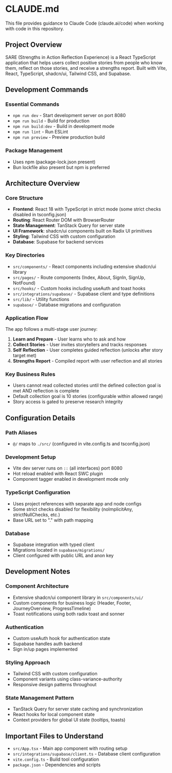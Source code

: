 # CLAUDE.md

This file provides guidance to Claude Code (claude.ai/code) when working with code in this repository.

## Project Overview

SARE (Strengths in Action Reflection Experience) is a React TypeScript application that helps users collect positive stories from people who know them, reflect on those stories, and receive a strengths report. Built with Vite, React, TypeScript, shadcn/ui, Tailwind CSS, and Supabase.

## Development Commands

### Essential Commands
- `npm run dev` - Start development server on port 8080
- `npm run build` - Build for production
- `npm run build:dev` - Build in development mode
- `npm run lint` - Run ESLint
- `npm run preview` - Preview production build

### Package Management
- Uses npm (package-lock.json present)
- Bun lockfile also present but npm is preferred

## Architecture Overview

### Core Structure
- **Frontend**: React 18 with TypeScript in strict mode (some strict checks disabled in tsconfig.json)
- **Routing**: React Router DOM with BrowserRouter
- **State Management**: TanStack Query for server state
- **UI Framework**: shadcn/ui components built on Radix UI primitives
- **Styling**: Tailwind CSS with custom configuration
- **Database**: Supabase for backend services

### Key Directories
- `src/components/` - React components including extensive shadcn/ui library
- `src/pages/` - Route components (Index, About, SignIn, SignUp, NotFound)
- `src/hooks/` - Custom hooks including useAuth and toast hooks
- `src/integrations/supabase/` - Supabase client and type definitions
- `src/lib/` - Utility functions
- `supabase/` - Database migrations and configuration

### Application Flow
The app follows a multi-stage user journey:
1. **Learn and Prepare** - User learns who to ask and how
2. **Collect Stories** - User invites storytellers and tracks responses
3. **Self Reflection** - User completes guided reflection (unlocks after story target met)
4. **Strengths Report** - Compiled report with user reflection and all stories

### Key Business Rules
- Users cannot read collected stories until the defined collection goal is met AND reflection is complete
- Default collection goal is 10 stories (configurable within allowed range)
- Story access is gated to preserve research integrity

## Configuration Details

### Path Aliases
- `@/` maps to `./src/` (configured in vite.config.ts and tsconfig.json)

### Development Setup
- Vite dev server runs on `::` (all interfaces) port 8080
- Hot reload enabled with React SWC plugin
- Component tagger enabled in development mode only

### TypeScript Configuration
- Uses project references with separate app and node configs
- Some strict checks disabled for flexibility (noImplicitAny, strictNullChecks, etc.)
- Base URL set to "." with path mapping

### Database
- Supabase integration with typed client
- Migrations located in `supabase/migrations/`
- Client configured with public URL and anon key

## Development Notes

### Component Architecture
- Extensive shadcn/ui component library in `src/components/ui/`
- Custom components for business logic (Header, Footer, JourneyOverview, ProgressTimeline)
- Toast notifications using both radix toast and sonner

### Authentication
- Custom useAuth hook for authentication state
- Supabase handles auth backend
- Sign in/up pages implemented

### Styling Approach
- Tailwind CSS with custom configuration
- Component variants using class-variance-authority
- Responsive design patterns throughout

### State Management Pattern
- TanStack Query for server state caching and synchronization
- React hooks for local component state
- Context providers for global UI state (tooltips, toasts)

## Important Files to Understand
- `src/App.tsx` - Main app component with routing setup
- `src/integrations/supabase/client.ts` - Database client configuration
- `vite.config.ts` - Build tool configuration
- `package.json` - Dependencies and scripts